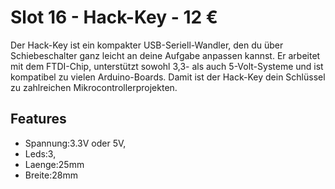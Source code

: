 # Slot 16 - Hack-Key - 12 &euro;

Der Hack-Key ist ein kompakter USB-Seriell-Wandler, den du über Schiebeschalter ganz leicht an deine Aufgabe anpassen kannst. Er arbeitet mit dem FTDI-Chip, unterstützt sowohl 3,3- als auch 5-Volt-Systeme und ist kompatibel zu vielen Arduino-Boards. Damit ist der Hack-Key dein Schlüssel zu zahlreichen Mikrocontrollerprojekten.

## Features
+ Spannung:3.3V oder 5V,
+ Leds:3,
+ Laenge:25mm
+ Breite:28mm
